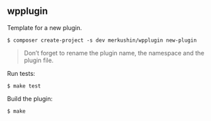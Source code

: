 ## wpplugin

Template for a new plugin.

```
$ composer create-project -s dev merkushin/wpplugin new-plugin
```

> Don’t forget to rename the plugin name, the namespace and the plugin file.


Run tests:

```
$ make test
```

Build the plugin:

```
$ make
```

